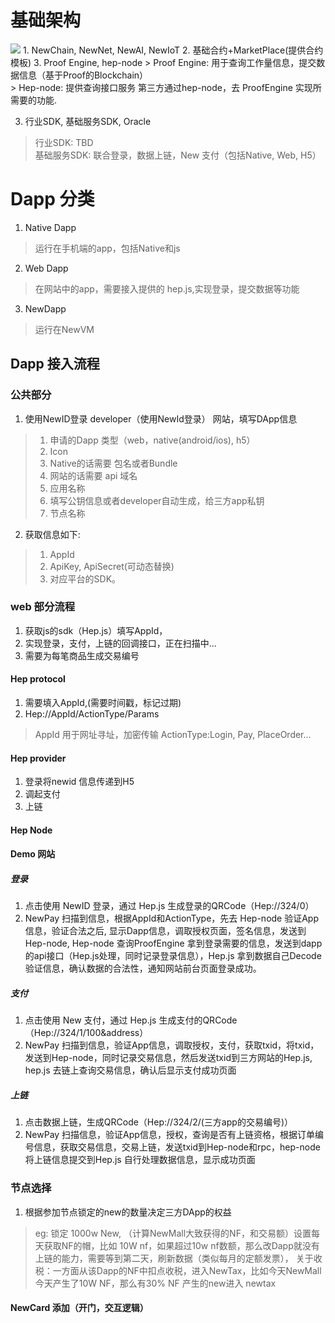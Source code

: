 # 基础架构
<img src="https://gitlab.newtonproject.org/xiawu/newton-documentation/uploads/012152af18aafb9f607fcb9967ccbcc4/14941558591441_.pic_hd.jpg"/>
1. NewChain, NewNet, NewAI, NewIoT
2. 基础合约+MarketPlace(提供合约模板)
3. Proof Engine, hep-node
> Proof Engine: 用于查询工作量信息，提交数据信息（基于Proof的Blockchain）<br/>
> Hep-node: 提供查询接口服务 第三方通过hep-node，去 ProofEngine 实现所需要的功能.

3. 行业SDK, 基础服务SDK, Oracle
> 行业SDK: TBD<br/>
> 基础服务SDK: 联合登录，数据上链，New 支付（包括Native, Web, H5）

# Dapp 分类
1. Native Dapp
> 运行在手机端的app，包括Native和js 
2. Web Dapp 
> 在网站中的app，需要接入提供的 hep.js,实现登录，提交数据等功能 
3. NewDapp 
> 运行在NewVM

## Dapp 接入流程

### 公共部分
1. 使用NewID登录 developer（使用NewId登录） 网站，填写DApp信息
>1. 申请的Dapp 类型（web，native(android/ios), h5）
>2. Icon
>3. Native的话需要 包名或者Bundle
>4. 网站的话需要 api 域名
>5. 应用名称
>6. 填写公钥信息或者developer自动生成，给三方app私钥
>7. 节点名称

2. 获取信息如下:
>1. AppId
>2. ApiKey, ApiSecret(可动态替换)
>3. 对应平台的SDK。

### web 部分流程
1. 获取js的sdk（Hep.js）填写AppId，
2. 实现登录，支付，上链的回调接口，正在扫描中...
3. 需要为每笔商品生成交易编号

#### Hep protocol
1. 需要填入AppId,(需要时间戳，标记过期)
2. Hep://AppId/ActionType/Params
> AppId 用于网址寻址，加密传输
> ActionType:Login, Pay, PlaceOrder...

#### Hep provider
1. 登录将newid 信息传递到H5
2. 调起支付
3. 上链

#### Hep Node

#### Demo 网站
##### 登录
1. 点击使用 NewID 登录，通过 Hep.js 生成登录的QRCode（Hep://324/0）
2. NewPay 扫描到信息，根据AppId和ActionType，先去 Hep-node 验证App信息，验证合法之后, 显示Dapp信息，调取授权页面，签名信息，发送到 Hep-node, Hep-node 查询ProofEngine 拿到登录需要的信息，发送到dapp的api接口（Hep.js处理，同时记录登录信息），Hep.js 拿到数据自己Decode验证信息，确认数据的合法性，通知网站前台页面登录成功。

##### 支付
1. 点击使用 New 支付，通过 Hep.js 生成支付的QRCode（Hep://324/1/100&address）
2. NewPay 扫描到信息，验证App信息，调取授权，支付，获取txid，将txid，发送到Hep-node，同时记录交易信息，然后发送txid到三方网站的Hep.js, hep.js 去链上查询交易信息，确认后显示支付成功页面

##### 上链
1. 点击数据上链，生成QRCode（Hep://324/2/(三方app的交易编号)）
2. NewPay 扫描信息，验证App信息，授权，查询是否有上链资格，根据订单编号信息，获取交易信息，交易上链，发送txid到Hep-node和rpc，hep-node 将上链信息提交到Hep.js 自行处理数据信息，显示成功页面

### 节点选择
1. 根据参加节点锁定的new的数量决定三方DApp的权益
> eg: 锁定 1000w New, （计算NewMall大致获得的NF，和交易额）设置每天获取NF的帽，比如 10W nf，如果超过10w nf数额，那么改Dapp就没有上链的能力，需要等到第二天，刷新数据（类似每月的定额发票），
> 关于收税：一方面从该Dapp的NF中扣点收税，进入NewTax，比如今天NewMall今天产生了10W NF，那么有30% NF 产生的new进入 newtax

#### NewCard 添加（开门，交互逻辑）

